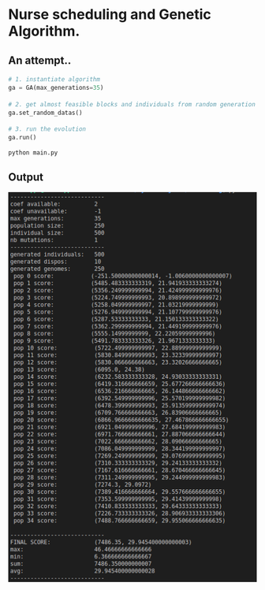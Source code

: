 # Nurse scheduling and Genetic Algorithm.

## An attempt..

```python
# 1. instantiate algorithm
ga = GA(max_generations=35)

# 2. get almost feasible blocks and individuals from random generation
ga.set_random_datas()

# 3. run the evolution
ga.run()
```

```bash
python main.py
```

## Output

![screenshot](screen.png)